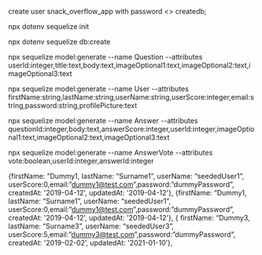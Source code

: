 create user snack_overflow_app with password <<astrongpassword>> createdb;

npx dotenv sequelize init

npx dotenv sequelize db:create



npx sequelize model:generate --name Question --attributes userId:integer,title:text,body:text,imageOptional1:text,imageOptional2:text,imageOptional3:text

npx sequelize model:generate --name User --attributes firstName:string,lastName:string,userName:string,userScore:integer,email:string,password:string,profilePicture:text

npx sequelize model:generate --name Answer --attributes questionId:integer,body:text,answerScore:integer,userId:integer,imageOptional1:text,imageOptional2:text,imageOptional3:text

npx sequelize model:generate --name AnswerVote --attributes vote:boolean,userId:integer,answerId:integer

{firstName: “Dummy1, lastName: “Surname1”, userName: “seededUser1”, userScore:0,email:”dummy1@test.com”,password:”dummyPassword”, createdAt: '2019-04-12', updatedAt: '2019-04-12'}, {firstName: “Dummy1, lastName: “Surname1”, userName: “seededUser1”, userScore:0,email:”dummy1@test.com”,password:”dummyPassword”, createdAt: '2019-04-12', updatedAt: '2019-04-12'}, { firstName: “Dummy3, lastName: “Surname3”, userName: “seededUser3”, userScore:5,email:”dummy3@test.com”,password:”dummyPassword”, createdAt: '2019-02-02’, updatedAt: '2021-01-10’},
